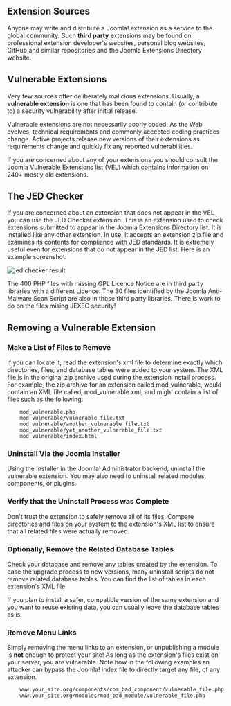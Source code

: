 <!-- Filename: jdocmanual?manual=user&heading=extensions&filename=vulnerable-extensions.md / Display title: Vulnerable Extensions -->

## Extension Sources

Anyone may write and distribute a Joomla! extension as a service to the
global community. Such **third party** extensions may be found on professional
extension developer's websites, personal blog websites, GitHub and similar
repositories and the Joomla Extensions Directory website.

## Vulnerable Extensions

Very few sources offer deliberately malicious extensions. Usually, a
**vulnerable extension** is one that has been found to contain (or
contribute to) a security vulnerability after initial release.

Vulnerable extensions are not necessarily poorly coded. As the Web
evolves, technical requirements and commonly accepted coding practices
change. Active projects release new versions of their extensions as
requirements change and quickly fix any reported vulnerabilities.

If you are concerned about any of your extensions you should consult the
Joomla Vulnerable Extensions
list (VEL) which contains information on 240+ mostly old extensions.

## The JED Checker

If you are concerned about an extension that does not appear in the VEL you
can use the JED Checker
extension. This is an extension used to check extensions submitted to appear
in the Joomla Extensions Directory list. It is installed like any other
extension. In use, it accepts an extension zip file and examines its contents
for compliance with JED standards. It is extremely useful even for extensions
that do not appear in the JED list. Here is an example screenshot:

![jed checker result](../../../en/images/extensions/extensions-jed-checker.png "JED Checker Result")

The 400 PHP files with missing GPL Licence Notice are in third party libraries
with a different Licence. The 30 files identified by the Joomla Anti-Malware
Scan Script are also in those third party libraries. There is work to do on
the files mising JEXEC security!

## Removing a Vulnerable Extension

### Make a List of Files to Remove

If you can locate it, read the extension's xml file to determine exactly
which directories, files, and database tables were added to your system.
The XML file is in the original zip archive used during the extension
install process. For example, the zip archive for an extension called
mod_vulnerable, would contain an XML file called, mod_vulnerable.xml,
and might contain a list of files such as the following:

```
    mod_vulnerable.php
    mod_vulnerable/vulnerable_file.txt
    mod_vulnerable/another_vulnerable_file.txt
    mod_vulnerable/yet_another_vulnerable_file.txt
    mod_vulnerable/index.html
```

### Uninstall Via the Joomla Installer

Using the Installer in the Joomla! Administrator backend, uninstall the
vulnerable extension. You may also need to uninstall related modules,
components, or plugins.

### Verify that the Uninstall Process was Complete

Don't trust the extension to safely remove all of its files. Compare
directories and files on your system to the extension's XML list to
ensure that all related files were actually removed.

### Optionally, Remove the Related Database Tables

Check your database and remove any tables created by the extension. To
ease the upgrade process to new versions, many uninstall scripts do not
remove related database tables. You can find the list of tables in each
extension's XML file.

If you plan to install a safer, compatible version of the same extension
and you want to reuse existing data, you can usually leave the database
tables as is.

### Remove Menu Links

Simply removing the menu links to an extension, or unpublishing a module
is **not** enough to protect your site! As long as the extension's files
exist on your server, you are vulnerable. Note how in the following
examples an attacker can bypass the Joomla! index file to directly
target any file, of any extension.

```
    www.your_site.org/components/com_bad_component/vulnerable_file.php
    www.your_site.org/modules/mod_bad_module/vulnerable_file.php
```
